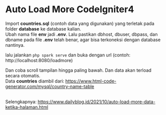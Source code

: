 # Auto Load More CodeIgniter4

Import **countries.sql** (contoh data yang digunakan) yang terletak pada folder **database** ke database kalian.<br/>
Ubah nama file **env** jadi **.env**. Lalu pastikan dbhost, dbuser, dbpass, dan dbname pada file **.env** telah benar, agar bisa terkoneksi dengan database nantinya.

lalu jalankan ``` php spark serve ``` dan buka dengan url (contoh: http://localhost:8080/loadmore)

Dan coba scroll tampilan hingga paling bawah. Dan data akan terload secara otomatis.<br/>
Data **countries** diambil dari: https://www.html-code-generator.com/mysql/country-name-table<br/><br/>


Selengkapnya: https://www.dailyblog.id/2021/10/auto-load-more-data-ketika-halaman.html
